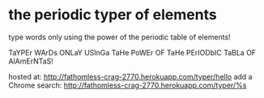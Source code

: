 the periodic typer of elements
==============================
type words only using the power of the periodic table of elements!

TaYPEr WArDs ONLaY USInGa TaHe PoWEr OF TaHe PErIODbIC TaBLa OF AlAmErNTaS!

hosted at: http://fathomless-crag-2770.herokuapp.com/typer/hello
add a Chrome search:  http://fathomless-crag-2770.herokuapp.com/typer/%s
